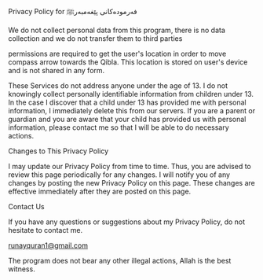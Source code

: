 Privacy Policy for فەرمودەکانی پێغەمبەرﷺ

We do not collect personal data from this program, there is no data collection and we do not transfer them to third parties

permissions are required to get the user's location in order to move compass arrow towards the Qibla. This location is stored on user's device and is not shared in any form.

These Services do not address anyone under the age of 13. I do not knowingly collect personally identifiable information from children under 13. In the case I discover that a child under 13 has provided me with personal information, I immediately delete this from our servers. If you are a parent or guardian and you are aware that your child has provided us with personal information, please contact me so that I will be able to do necessary actions.

Changes to This Privacy Policy

I may update our Privacy Policy from time to time. Thus, you are advised to review this page periodically for any changes. I will notify you of any changes by posting the new Privacy Policy on this page. These changes are effective immediately after they are posted on this page.

Contact Us

If you have any questions or suggestions about my Privacy Policy, do not hesitate to contact me.

runayquran1@gmail.com

The program does not bear any other illegal actions, Allah is the best witness.
